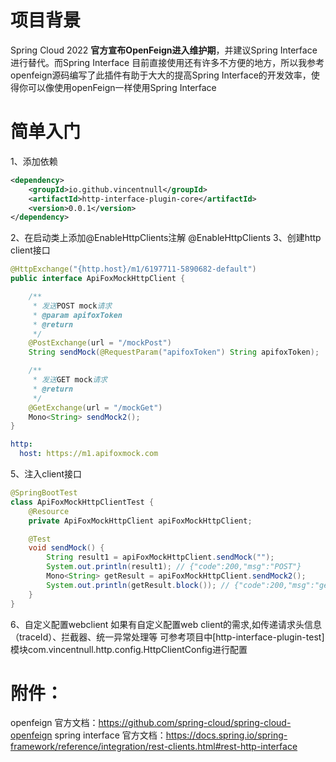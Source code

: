 # 项目背景
Spring Cloud 2022 **官方宣布OpenFeign进入维护期**，并建议Spring Interface 进行替代。而Spring Interface 目前直接使用还有许多不方便的地方，所以我参考openfeign源码编写了此插件有助于大大的提高Spring Interface的开发效率，使得你可以像使用openFeign一样使用Spring Interface
# 简单入门
1、添加依赖
```xml
<dependency>
    <groupId>io.github.vincentnull</groupId>
    <artifactId>http-interface-plugin-core</artifactId>
    <version>0.0.1</version>
</dependency>
```
2、在启动类上添加@EnableHttpClients注解
@EnableHttpClients
3、创建http client接口
```java
@HttpExchange("{http.host}/m1/6197711-5890682-default")
public interface ApiFoxMockHttpClient {

    /**
     * 发送POST mock请求
     * @param apifoxToken
     * @return
     */
    @PostExchange(url = "/mockPost")
    String sendMock(@RequestParam("apifoxToken") String apifoxToken);

    /**
     * 发送GET mock请求
     * @return
     */
    @GetExchange(url = "/mockGet")
    Mono<String> sendMock2();
}
```
```yaml
http:
  host: https://m1.apifoxmock.com
```
5、注入client接口
```java
@SpringBootTest
class ApiFoxMockHttpClientTest {
    @Resource
    private ApiFoxMockHttpClient apiFoxMockHttpClient;

    @Test
    void sendMock() {
        String result1 = apiFoxMockHttpClient.sendMock("");
        System.out.println(result1); // {"code":200,"msg":"POST"}
        Mono<String> getResult = apiFoxMockHttpClient.sendMock2();
        System.out.println(getResult.block()); // {"code":200,"msg":"get"}
    }
}
```
6、自定义配置webclient
如果有自定义配置web client的需求,如传递请求头信息（traceId）、拦截器、统一异常处理等
可参考项目中[http-interface-plugin-test]模块com.vincentnull.http.config.HttpClientConfig进行配置

# 附件：
openfeign 官方文档：https://github.com/spring-cloud/spring-cloud-openfeign
spring interface 官方文档：https://docs.spring.io/spring-framework/reference/integration/rest-clients.html#rest-http-interface